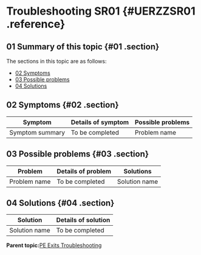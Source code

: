 # Troubleshooting SR01 {#UERZZSR01 .reference}

## 01 Summary of this topic {#01 .section}

The sections in this topic are as follows:

-   [02 Symptoms](UERZZSR01.md#02)
-   [03 Possible problems](UERZZSR01.md#03)
-   [04 Solutions](UERZZSR01.md#04)

## 02 Symptoms {#02 .section}

|Symptom|Details of symptom|Possible problems|
|-------|------------------|-----------------|
|Symptom summary|To be completed|Problem name|

## 03 Possible problems {#03 .section}

|Problem|Details of problem|Solutions|
|-------|------------------|---------|
|Problem name|To be completed|Solution name|

## 04 Solutions {#04 .section}

|Solution|Details of solution|
|--------|-------------------|
|Solution name|To be completed|

**Parent topic:**[PE Exits Troubleshooting](../html/AAR920PMUERTr.md)

